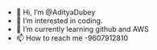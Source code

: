 - 👋 Hi, I’m @AdityaDubey
- 👀 I’m interested in coding. 
- 🌱 I’m currently learning github and AWS
- 📫 How to reach me -9607912810

<!---
AdityaDu/AdityaDu is a ✨ special ✨ repository because its `README.md` (this file) appears on your GitHub profile.
You can click the Preview link to take a look at your changes.
--->
